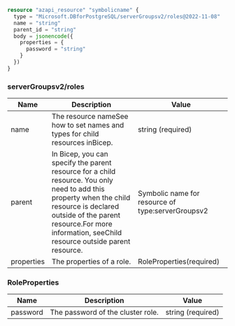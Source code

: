 ```terraform
resource "azapi_resource" "symbolicname" {
  type = "Microsoft.DBforPostgreSQL/serverGroupsv2/roles@2022-11-08"
  name = "string"
  parent_id = "string"
  body = jsonencode({
    properties = {
      password = "string"
    }
  })
}

```

### serverGroupsv2/roles

| Name | Description | Value |
|-|-|-|
| name | The resource nameSee how to set names and types for child resources inBicep. | string (required) |
| parent | In Bicep, you can specify the parent resource for a child resource. You only need to add this property when the child resource is declared outside of the parent resource.For more information, seeChild resource outside parent resource. | Symbolic name for resource of type:serverGroupsv2 |
| properties | The properties of a role. | RoleProperties(required) |


### RoleProperties

| Name | Description | Value |
|-|-|-|
| password | The password of the cluster role. | string (required) |


